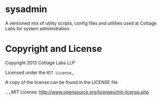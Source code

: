 sysadmin
========

A versioned mix of utility scripts, config files and utilities used at Cottage Labs for system administration.

Copyright and License
====================
Copyright 2013 Cottage Labs LLP

Licensed under the `MIT License`_

A copy of the license can be found in the LICENSE file

.. _MIT License: http://www.opensource.org/licenses/mit-license.php
